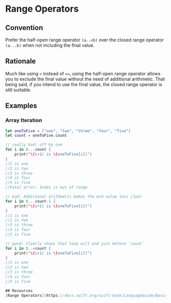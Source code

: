 # Range Operators

## Convention

Prefer the half-open range operator `(a..<b)` over the closed range operator `(a...b)` when not including the final value.

## Rationale

Much like using `<` instead of `<=`, using the half-open range operator allows you to exclude the final value without the need of additional arithmetic. That being said, if you intend to use the final value, the closed range operator is still suitable.

## Examples

### Array Iteration
```swift
let oneToFive = ["one", "two", "three", "four", "five"]
let count = oneToFive.count

// really bad: off by one
for i in 0...count {
    print("\(i+1) is \(oneToFive[i])")
}
//1 is one
//2 is two
//3 is three
//4 is four
//5 is five
//Fatal error: Index is out of range

// bad: Additional arithemtic makes the end value less clear
for i in 0...count-1 {
    print("\(i+1) is \(oneToFive[i])")
}
//1 is one
//2 is two
//3 is three
//4 is four
//5 is five

// good: Clearly shows that loop will end just before `count`
for i in 0..<count {
    print("\(i+1) is \(oneToFive[i])")
}
//1 is one
//2 is two
//3 is three
//4 is four
//5 is five

## Resources
[Range Operators](https://docs.swift.org/swift-book/LanguageGuide/BasicOperators.html#ID73)
